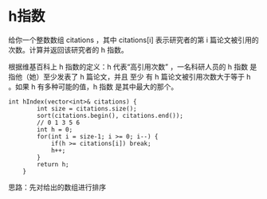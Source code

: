 # h指数
给你一个整数数组 citations ，其中 citations[i] 表示研究者的第 i 篇论文被引用的次数。计算并返回该研究者的 h 指数。

根据维基百科上 h 指数的定义：h 代表“高引用次数” ，一名科研人员的 h 指数 是指他（她）至少发表了 h 篇论文，并且 至少 有 h 篇论文被引用次数大于等于 h 。如果 h 有多种可能的值，h 指数 是其中最大的那个。
```
int hIndex(vector<int>& citations) {
        int size = citations.size();
        sort(citations.begin(), citations.end());
        // 0 1 3 5 6
        int h = 0;
        for(int i = size-1; i >= 0; i--) {
            if(h >= citations[i]) break;
            h++;
        }
        return h;
    }
```
思路：先对给出的数组进行排序
